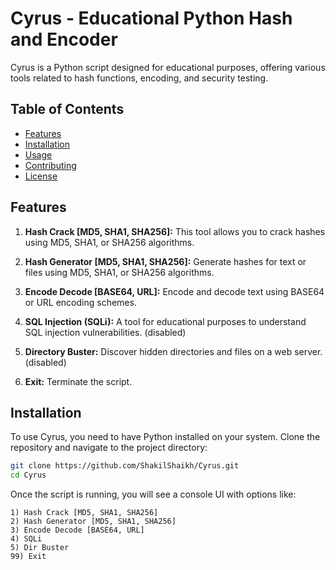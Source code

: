 # Cyrus - Educational Python Hash and Encoder

Cyrus is a Python script designed for educational purposes, offering various tools related to hash functions, encoding, and security testing.

## Table of Contents
- [Features](#features)
- [Installation](#installation)
- [Usage](#usage)
- [Contributing](#contributing)
- [License](#license)

## Features

1. **Hash Crack [MD5, SHA1, SHA256]:** This tool allows you to crack hashes using MD5, SHA1, or SHA256 algorithms.

2. **Hash Generator [MD5, SHA1, SHA256]:** Generate hashes for text or files using MD5, SHA1, or SHA256 algorithms.

3. **Encode Decode [BASE64, URL]:** Encode and decode text using BASE64 or URL encoding schemes.

4. **SQL Injection (SQLi):** A tool for educational purposes to understand SQL injection vulnerabilities. (disabled)

5. **Directory Buster:** Discover hidden directories and files on a web server. (disabled)

99. **Exit:** Terminate the script.

## Installation

To use Cyrus, you need to have Python installed on your system. Clone the repository and navigate to the project directory:

```bash
git clone https://github.com/ShakilShaikh/Cyrus.git
cd Cyrus
```

Once the script is running, you will see a console UI with options like:


```
1) Hash Crack [MD5, SHA1, SHA256]
2) Hash Generator [MD5, SHA1, SHA256]
3) Encode Decode [BASE64, URL]
4) SQLi
5) Dir Buster
99) Exit
```


